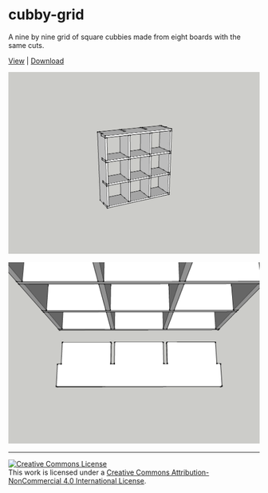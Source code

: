 cubby-grid
==========

A nine by nine grid of square cubbies made from eight boards with the same cuts. 

[View](cubby-grid.stl) | [Download](https://github.com/jniesen/cubby-grid/raw/master/cubby-grid.skp)


![Preview](cubby-grid.png)

![Template](side-template.png)

-----

<a rel="license" href="http://creativecommons.org/licenses/by-nc/4.0/"><img alt="Creative Commons License" style="border-width:0" src="http://i.creativecommons.org/l/by-nc/4.0/88x31.png" /></a><br />This work is licensed under a <a rel="license" href="http://creativecommons.org/licenses/by-nc/4.0/">Creative Commons Attribution-NonCommercial 4.0 International License</a>.

